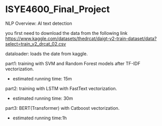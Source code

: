 # ISYE4600_Final_Project
NLP Overview: AI text detection

you first need to download the data from the following link
 https://www.kaggle.com/datasets/thedrcat/daigt-v2-train-dataset/data?select=train_v2_drcat_02.csv
 
dataloader: loads the date from kaggle.

part1: training with SVM and Random Forest models after TF-IDF vectorization.
- estimated running time: 15m

part2: training with LSTM with FastText vectorization.
- estimated running time: 30m
  
part3: BERT(Transformer) with Catboost vectorization.
- estimated running time:1h
